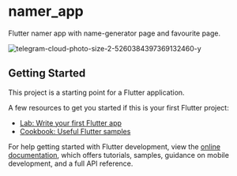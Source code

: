 # namer_app

Flutter namer app with name-generator page and favourite page.

![telegram-cloud-photo-size-2-5260384397369132460-y](https://user-images.githubusercontent.com/57864683/227766734-2becf917-edf5-4930-85ec-a1f4a52e03ac.jpg)


## Getting Started

This project is a starting point for a Flutter application.

A few resources to get you started if this is your first Flutter project:

- [Lab: Write your first Flutter app](https://docs.flutter.dev/get-started/codelab)
- [Cookbook: Useful Flutter samples](https://docs.flutter.dev/cookbook)

For help getting started with Flutter development, view the
[online documentation](https://docs.flutter.dev/), which offers tutorials,
samples, guidance on mobile development, and a full API reference.
